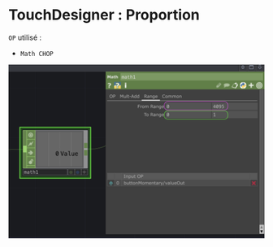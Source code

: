 # TouchDesigner : Proportion

`OP` utilisé :
- `Math CHOP`

![Entrée, entre 0 et 4095, proportionnelle à la sortie, entre 0.0 et 1.0 ](./proportion.png)